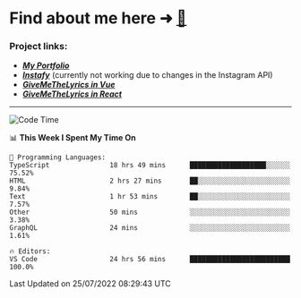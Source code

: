 # Find about me here ➜ [🧑](https://pauabella.dev)

### Project links:
- ***[My Portfolio](https://pauabella.dev)***
- ***[Instafy](https://instafy.me)*** (currently not working due to changes in the Instagram API)
- ***[GiveMeTheLyrics in Vue](https://lyrics.pauabella.dev)***
- ***[GiveMeTheLyrics in React](https://pauabella.dev/GiveMeTheLyrics)***

---
<!--START_SECTION:waka-->
![Code Time](http://img.shields.io/badge/Code%20Time-1%2C310%20hrs%205%20mins-blue)

📊 **This Week I Spent My Time On** 

```text
💬 Programming Languages: 
TypeScript               18 hrs 49 mins      ███████████████████░░░░░░   75.52% 
HTML                     2 hrs 27 mins       ██░░░░░░░░░░░░░░░░░░░░░░░   9.84% 
Text                     1 hr 53 mins        ██░░░░░░░░░░░░░░░░░░░░░░░   7.57% 
Other                    50 mins             ░░░░░░░░░░░░░░░░░░░░░░░░░   3.38% 
GraphQL                  24 mins             ░░░░░░░░░░░░░░░░░░░░░░░░░   1.61%

🔥 Editors: 
VS Code                  24 hrs 56 mins      █████████████████████████   100.0%

```


 Last Updated on 25/07/2022 08:29:43 UTC
<!--END_SECTION:waka-->
